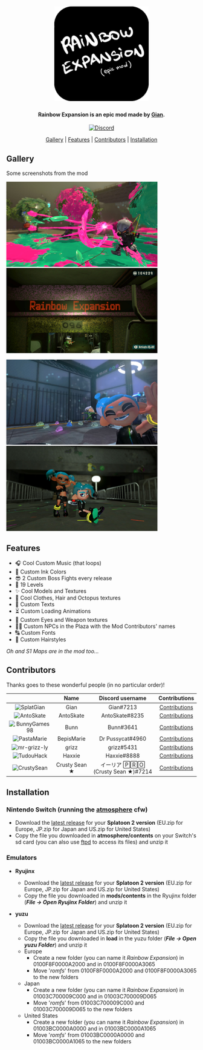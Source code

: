 <h1 align="center"><img src="/img/logo.png" alt="Rainbow Expansion" width="250"></h1>

<h4 align="center">Rainbow Expansion is an epic mod made by <a href="https://www.youtube.com/channel/UCvrS0vtrdIogrVnvWGuq_5w">Gian</a>.</h4>

<p align="center">
    <a href="https://discord.com/invite/3ZN2HPyHSw">
        <img src="https://img.shields.io/discord/830880503884284025?style=for-the-badge&label=Gian%27s%20Server&logo=discord&logoColor=white"
            alt="Discord">
    </a>
</p>

<p align="center">
  <a href="#gallery">Gallery</a> |
  <a href="#features">Features</a> |
  <a href="#contributors">Contributors</a> |
  <a href="#installation">Installation</a>
</p>

## Gallery
Some screenshots from the mod

<p>
  <img src="/img/screenshot.png" width="400" height="225">
  <img src="/img/screenshot1.png" width="400" height="225">
</p>
<p>
  <img src="/img/screenshot2.png" width="400" height="225">
  <img src="/img/screenshot3.png" width="400" height="225">
</p>

## Features
- 🎧 Cool Custom Music (that loops)
- 🎨 Custom Ink Colors
- 😎 2 Custom Boss Fights every release
- 🗿 19 Levels
- ✨ Cool Models and Textures
- 👕 Cool Clothes, Hair and Octopus textures
- 📄 Custom Texts
- ⏳ Custom Loading Animations
- 👀 Custom Eyes and Weapon textures
- 🧑‍💻 Custom NPCs in the Plaza with the Mod Contributors' names
- 🔠 Custom Fonts
- 💈 Custom Hairstyles

*Oh and S1 Maps are in the mod too...*

## Contributors
Thanks goes to these wonderful people (in no particular order)!

|   | Name | Discord username | Contributions |
|:-:|:----:|:----------------:|:-------------:|
|![SplatGian](https://avatars.githubusercontent.com/u/70701405?s=64)|Gian|Gian#7213|[Contributions](https://github.com/SplatGian/Rainbow-Expansion/commits?author=SplatGian)|
|![AntoSkate](https://avatars.githubusercontent.com/u/36473846?s=64)|AntoSkate|AntoSkate#8235|[Contributions](https://github.com/SplatGian/Rainbow-Expansion/commits?author=AntoSkate)|
|![BunnyGames98](https://avatars.githubusercontent.com/u/77182138?s=64)|Bunn|Bunn#3641|[Contributions](https://github.com/SplatGian/Rainbow-Expansion/commits?author=BunnyGames98)|
|![PastaMarie](https://avatars.githubusercontent.com/u/93050901?s=64)|BepisMarie|Dr Pussycat#4960|[Contributions](https://github.com/SplatGian/Rainbow-Expansion/commits?author=PastaMarie)|
|![mr-grizz-ly](https://avatars.githubusercontent.com/u/93011379?s=64)|grizz|grizz#5431|[Contributions](https://github.com/SplatGian/Rainbow-Expansion/commits?author=mr-grizz-ly)|
|![TudouHack](https://avatars.githubusercontent.com/u/39432598?s=64)|Haxxie|Haxxie#8888|[Contributions](https://github.com/SplatGian/Rainbow-Expansion/commits?author=TudouHack)|
|![CrustySean](https://avatars.githubusercontent.com/u/59363047?s=64)|Crusty Sean ★|イーリア 🄿🅁🄾 (Crusty Sean ★)#7214|[Contributions](https://github.com/SplatGian/Rainbow-Expansion/commits?author=CrustySean)|

## Installation
### Nintendo Switch (running the [atmosphere](https://github.com/Atmosphere-NX/Atmosphere) cfw)
- Download the [latest release](https://github.com/SplatGian/Rainbow-Expansion/releases/latest) for your **Splatoon 2 version** (EU.zip for Europe, JP.zip for Japan and US.zip for United States)
- Copy the file you downloaded in **atmosphere/contents** on your Switch's sd card (you can also use [ftpd](https://github.com/mtheall/ftpd) to access its files) and unzip it

### Emulators
- **Ryujinx**
  - Download the [latest release](https://github.com/SplatGian/Rainbow-Expansion/releases/latest) for your **Splatoon 2 version** (EU.zip for Europe, JP.zip for Japan and US.zip for United States)
  - Copy the file you downloaded in **mods/contents** in the Ryujinx folder (***File -> Open Ryujinx Folder***) and unzip it

- **yuzu**
  - Download the [latest release](https://github.com/SplatGian/Rainbow-Expansion/releases/latest) for your **Splatoon 2 version** (EU.zip for Europe, JP.zip for Japan and US.zip for United States)
  - Copy the file you downloaded in **load** in the yuzu folder (***File -> Open yuzu Folder***) and unzip it
  - Europe
    - Create a new folder (you can name it *Rainbow Expansion*) in 0100F8F0000A2000 and in 0100F8F0000A3065
    - Move '*romfs*' from 0100F8F0000A2000 and 0100F8F0000A3065 to the new folders
  - Japan
    - Create a new folder (you can name it *Rainbow Expansion*) in 01003C700009C000 and in 01003C700009D065
    - Move '*romfs*' from 01003C700009C000 and 01003C700009D065 to the new folders
  - United States
    - Create a new folder (you can name it *Rainbow Expansion*) in 01003BC0000A0000 and in 01003BC0000A1065
    - Move '*romfs*' from 01003BC0000A0000 and 01003BC0000A1065 to the new folders
